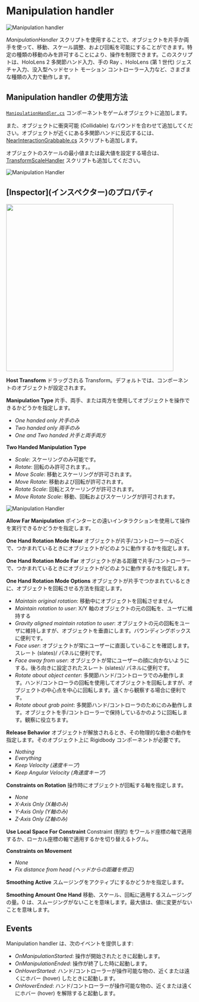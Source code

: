 ﻿# Manipulation handler #

![Manipulation handler](../Documentation/Images/ManipulationHandler/MRTK_Manipulation_Main.png)

*ManipulationHandler* スクリプトを使用することで、オブジェクトを片手か両手を使って、移動、スケール調整、および回転を可能にすることができます。特定の種類の移動のみを許可することにより、操作を制限できます。このスクリプトは、HoloLens 2 多関節ハンド入力、手の Ray 、HoloLens (第 1 世代) ジェスチャ入力、没入型ヘッドセット モーション コントローラー入力など、さまざまな種類の入力で動作します。

## Manipulation handler の使用方法 ##

[`ManipulationHandler.cs`](https://github.com/Microsoft/MixedRealityToolkit-Unity/blob/mrtk_release/Assets/MixedRealityToolkit.SDK/Features/Input/Handlers/ManipulationHandler.cs) コンポーネントをゲームオブジェクトに追加します。

また、オブジェクトに衝突可能 (Collidable) なバウンドを合わせて追加してください。オブジェクトが近くにある多関節ハンドに反応するには、[NearInteractionGrabbable.cs](https://github.com/Microsoft/MixedRealityToolkit-Unity/blob/mrtk_release/Assets/MixedRealityToolkit.Services/InputSystem/NearInteractionGrabbable.cs) スクリプトも追加します。

オブジェクトのスケールの最小値または最大値を設定する場合は、[TransformScaleHandler](https://github.com/Microsoft/MixedRealityToolkit-Unity/blob/mrtk_release/Assets/MixedRealityToolkit.SDK/Features/Input/Handlers/TransformScaleHandler.cs) スクリプトも追加してください。

![Manipulation Handler](../Documentation/Images/ManipulationHandler/MRTK_ManipulationHandler_Howto.png)

## \[Inspector\](インスペクター)のプロパティ ##

<img src="../Documentation/Images/ManipulationHandler/MRTK_ManipulationHandler_Structure.png" width="450">

**Host Transform**
ドラッグされる Transform。デフォルトでは、コンポーネントのオブジェクトが設定されます。

**Manipulation Type**
片手、両手、または両方を使用してオブジェクトを操作できるかどうかを指定します。

* *One handed only 片手のみ*
* *Two handed only 両手のみ*
* *One and Two handed 片手と両手両方*

**Two Handed Manipulation Type**

* *Scale*: スケーリングのみ可能です。
* *Rotate*: 回転のみ許可されます。。
* *Move Scale*: 移動とスケーリングが許可されます。
* *Move Rotate*: 移動および回転が許可されます。
* *Rotate Scale*: 回転とスケーリングが許可されます。
* *Move Rotate Scale*: 移動、回転およびスケーリングが許可されます。

![Manipulation Handler](../Documentation/Images/ManipulationHandler/MRTK_ManipulationHandler_TwoHanded.jpg)

**Allow Far Manipulation**
ポインターとの遠いインタラクションを使用して操作を実行できるかどうかを指定します。

**One Hand Rotation Mode Near**
オブジェクトが片手/コントローラーの近くで、つかまれているときにオブジェクトがどのように動作するかを指定します。

**One Hand Rotation Mode Far**
オブジェクトがある距離で片手/コントローラーで、つかまれているときにオブジェクトがどのように動作するかを指定します。

**One Hand Rotation Mode Options**
オブジェクトが片手でつかまれているときに、オブジェクトを回転させる方法を指定します。

* *Maintain original rotation*: 移動中にオブジェクトを回転させません
* *Maintain rotation to user*: X/Y 軸のオブジェクトの元の回転を、ユーザに維持する
* *Gravity aligned maintain rotation to user*: オブジェクトの元の回転をユーザに維持しますが、オブジェクトを垂直にします。バウンディングボックスに便利です。
* *Face user*: オブジェクトが常にユーザーに直面していることを確認します。スレート (slates)/ パネルに便利です。
* *Face away from user*: オブジェクトが常にユーザーの顔に向かないようにする。後ろ向きに設定されたスレート (slates)/ パネルに便利です。
* *Rotate about object center*: 多関節ハンド/コントローラでのみ動作します。ハンド/コントローラの回転を使用してオブジェクトを回転しますが、オブジェクトの中心点を中心に回転します。遠くから観察する場合に便利です。
* *Rotate about grab point*: 多関節ハンド/コントローラのためにのみ動作します。オブジェクトを手/コントローラーで保持しているかのように回転します。観察に役立ちます。

**Release Behavior**
オブジェクトが解放されるとき、その物理的な動きの動作を指定します。そのオブジェクト上に Rigidbody コンポーネントが必要です。

* *Nothing*
* *Everything*
* *Keep Velocity (速度キープ)*
* *Keep Angular Velocity (角速度キープ)*

**Constraints on Rotation**
操作時にオブジェクトが回転する軸を指定します。

* *None*
* *X-Axis Only (X軸のみ)*
* *Y-Axis Only (Y軸のみ)*
* *Z-Axis Only (Z軸のみ)*

**Use Local Space For Constraint**
Constraint (制約) をワールド座標の軸で適用するか、ローカル座標の軸で適用するかを切り替えるトグル。

**Constraints on Movement**
* *None*
* *Fix distance from head (ヘッドからの距離を修正)*

**Smoothing Active**
スムージングをアクティブにするかどうかを指定します。

**Smoothing Amount One Hand**
移動、スケール、回転に適用するスムージングの量。0 は、スムージングがないことを意味します。最大値は、値に変更がないことを意味します。

## Events ##
Manipulation handler は、次のイベントを提供します:

* *OnManipulationStarted*: 操作が開始されたときに起動します。
* *OnManipulationEnded*: 操作が終了した時に起動します。
* *OnHoverStarted*: ハンド/コントローラーが操作可能な物の、近くまたは遠くにホバー (hover) したときに起動します。
* *OnHoverEnded*: ハンド/コントローラーが操作可能な物の、近くまたは遠くにホバー (hover) を解除すると起動します。
